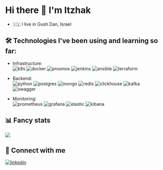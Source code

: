 # Hi there 👋  I'm Itzhak

- 🇮🇱  I live in Gush Dan, Israel

## 🛠 Technologies I've been using and learning so far:  

- Infrastructure:  
![k8s](https://img.shields.io/badge/kubernetes%20-%23326ce5.svg?&style=for-the-badge&logo=kubernetes&logoColor=white)
![docker](https://img.shields.io/badge/docker-%232496ED.svg?&style=for-the-badge&logo=docker&logoColor=white)
![proxmox](https://img.shields.io/badge/proxmox-%23E57000.svg?&style=for-the-badge&logo=proxmox&logoColor=white)
![jenkins](https://img.shields.io/badge/jenkins%20x-%2373C3D5.svg?&style=for-the-badge&logo=jenkins%20x&logoColor=black)
![ansible](https://img.shields.io/badge/ansible-%23EE0000.svg?&style=for-the-badge&logo=ansible&logoColor=white)
![terraform](https://img.shields.io/badge/terraform-%23623CE4.svg?&style=for-the-badge&logo=terraform&logoColor=white)


- Backend:  
![python](https://img.shields.io/badge/python%20-%2314354C.svg?&style=for-the-badge&logo=python&logoColor=white)
![postgres](https://img.shields.io/badge/postgres-%23316192.svg?&style=for-the-badge&logo=postgresql&logoColor=white)
![mongo](https://img.shields.io/badge/MongoDB-%234ea94b.svg?&style=for-the-badge&logo=mongodb&logoColor=white)
![redis](https://img.shields.io/badge/redis%20-%23CC0000.svg?&style=for-the-badge&logo=redis&logoColor=white) 
![clickhouse](https://img.shields.io/badge/clickhouse%20-%23007ACC.svg?&style=for-the-badge&color=yellow&text-color=green)
![kafka](https://img.shields.io/badge/kafka%20-%23000000.svg?&style=for-the-badge&logo=apache%20kafka&logoColor=white)
![swagger](https://img.shields.io/badge/swagger-%2385EA2D.svg?&style=for-the-badge&logo=swagger&logoColor=black)


- Monitoring:  
![prometheus](https://img.shields.io/badge/prometheus-%23E6522C.svg?&style=for-the-badge&logo=prometheus&logoColor=white)
![grafana](https://img.shields.io/badge/grafana-%23F46800.svg?&style=for-the-badge&logo=grafana&logoColor=white)
![elastic](https://img.shields.io/badge/elastic-%23005571.svg?&style=for-the-badge&logo=elastic&logoColor=white)
![kibana](https://img.shields.io/badge/kibana-%23005571.svg?&style=for-the-badge&logo=kibana&logoColor=white)

## 📊 Fancy stats
[![](https://github-readme-stats.vercel.app/api?username=itzhakaltman)](https://github.com/itzhakaltman)

## 🤝 Connect with me  
[![linkedin](https://img.shields.io/badge/linkedin%20-%230077B5.svg?&style=for-the-badge&logo=linkedin&logoColor=white)](https://www.linkedin.com/in/itzhakaltman/) 



<!---
itzhakaltman/itzhakaltman is a ✨ special ✨ repository because its `README.md` (this file) appears on your GitHub profile.
You can click the Preview link to take a look at your changes.
--->
